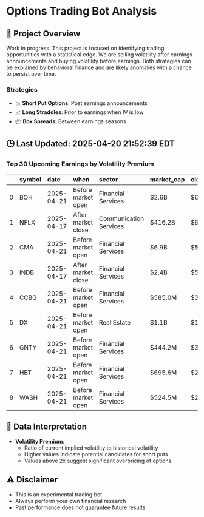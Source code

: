 # Options Trading Bot Analysis

## 🚀 Project Overview
Work in progress. This project is focused on identifying trading opportunities with a statistical edge.
We are selling volatility after earnings announcements and buying volatility before earnings.
Both strategies can be explained by behavioral finance and are likely anomalies with a chance to persist over time.

### Strategies
- 📉 **Short Put Options**: Post earnings announcements
- 📈 **Long Straddles**: Prior to earnings when IV is low
- 📦 **Box Spreads**: Between earnings seasons

## 🕒 Last Updated: 2025-04-20 21:52:39 EDT

### Top 30 Upcoming Earnings by Volatility Premium

|    | symbol   | date       | when               | sector                 | market_cap   | close   | hv_current   | iv_current   | vol_premium   |
|---:|:---------|:-----------|:-------------------|:-----------------------|:-------------|:--------|:-------------|:-------------|:--------------|
|  0 | BOH      | 2025-04-21 | Before market open | Financial Services     | $2.6B        | $64.23  | 38.36%       | 43.15%       | 1.12x         |
|  1 | NFLX     | 2025-04-17 | After market close | Communication Services | $416.2B      | $961.63 | 48.28%       | 50.65%       | 1.05x         |
|  2 | CMA      | 2025-04-21 | Before market open | Financial Services     | $6.9B        | $52.54  | 51.16%       | 49.15%       | 0.96x         |
|  3 | INDB     | 2025-04-17 | After market close | Financial Services     | $2.4B        | $55.36  | 47.31%       | 34.15%       | 0.72x         |
|  4 | CCBG     | 2025-04-21 | Before market open | Financial Services     | $585.0M      | $33.90  | nan%         | nan%         | nanx          |
|  5 | DX       | 2025-04-21 | Before market open | Real Estate            | $1.1B        | $11.59  | nan%         | nan%         | nanx          |
|  6 | GNTY     | 2025-04-21 | Before market open | Financial Services     | $444.2M      | $39.09  | nan%         | nan%         | nanx          |
|  7 | HBT      | 2025-04-21 | Before market open | Financial Services     | $695.6M      | $21.98  | nan%         | nan%         | nanx          |
|  8 | WASH     | 2025-04-21 | Before market open | Financial Services     | $524.5M      | $27.13  | nan%         | nan%         | nanx          |

## 📝 Data Interpretation

- **Volatility Premium**: 
  - Ratio of current implied volatility to historical volatility
  - Higher values indicate potential candidates for short puts
  - Values above 2x suggest significant overpricing of options

## ⚠️ Disclaimer
- This is an experimental trading bot
- Always perform your own financial research
- Past performance does not guarantee future results
